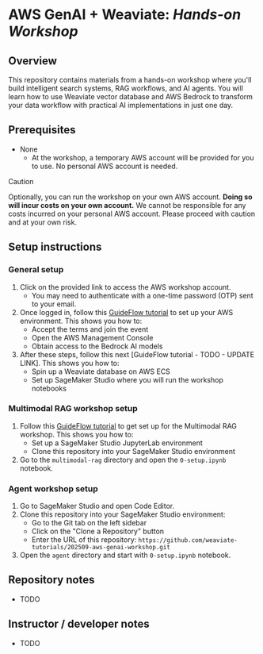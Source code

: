 # AWS GenAI + Weaviate: *Hands-on Workshop*

## Overview

This repository contains materials from a hands-on workshop where you'll build intelligent search systems, RAG workflows, and AI agents. You will learn how to use Weaviate vector database and AWS Bedrock to transform your data workflow with practical AI implementations in just one day.

## Prerequisites

- None
    - At the workshop, a temporary AWS account will be provided for you to use. No personal AWS account is needed.

> [!CAUTION]
> Optionally, you can run the workshop on your own AWS account. **Doing so will incur costs on your own account.** We cannot be responsible for any costs incurred on your personal AWS account. Please proceed with caution and at your own risk.

## Setup instructions

### General setup

1. Click on the provided link to access the AWS workshop account.
    - You may need to authenticate with a one-time password (OTP) sent to your email.
2. Once logged in, follow this [GuideFlow tutorial](https://app.guideflow.com/player/lpnvo37sjr) to set up your AWS environment. This shows you how to:
    - Accept the terms and join the event
    - Open the AWS Management Console
    - Obtain access to the Bedrock AI models
3. After these steps, follow this next [GuideFlow tutorial - TODO - UPDATE LINK]. This shows you how to:
    - Spin up a Weaviate database on AWS ECS
    - Set up SageMaker Studio where you will run the workshop notebooks

### Multimodal RAG workshop setup

1. Follow this [GuideFlow tutorial](https://app.guideflow.com/player/3r3d3nmsnp) to get set up for the Multimodal RAG workshop. This shows you how to:
    - Set up a SageMaker Studio JupyterLab environment
    - Clone this repository into your SageMaker Studio environment
2. Go to the `multimodal-rag` directory and open the `0-setup.ipynb` notebook.

### Agent workshop setup

1. Go to SageMaker Studio and open Code Editor.
2. Clone this repository into your SageMaker Studio environment:
    - Go to the Git tab on the left sidebar
    - Click on the "Clone a Repository" button
    - Enter the URL of this repository: `https://github.com/weaviate-tutorials/202509-aws-genai-workshop.git`
3. Open the `agent` directory and start with `0-setup.ipynb` notebook.

## Repository notes

- TODO

## Instructor / developer notes

- TODO
